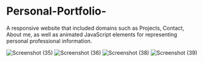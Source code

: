 # Personal-Portfolio-
A responsive website that included domains such as Projects, Contact, About me, as well as animated JavaScript elements for representing personal professional information.

![Screenshot (35)](https://github.com/Khushi-Khan/Personal-Portfolio-/assets/88433060/e81e5782-1110-4e5c-8eb0-1e26e7fd21d1)
![Screenshot (36)](https://github.com/Khushi-Khan/Personal-Portfolio-/assets/88433060/6c8ebf5d-6551-4d6f-b87b-a97716f6de1d)
![Screenshot (38)](https://github.com/Khushi-Khan/Personal-Portfolio-/assets/88433060/4952a3f0-ce6b-49a6-83ef-4e1e15a2ceb9)
![Screenshot (39)](https://github.com/Khushi-Khan/Personal-Portfolio-/assets/88433060/5b366f30-8620-43b8-bd01-1fa8b3f18c6a)
